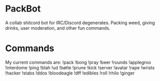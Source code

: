 # PackBot
A collab shitcord bot for IRC/Discord degenerates. Packing weed, giving drinks, user moderation, and other fun commands.

# Commands
My current commands are: !pack !bong !pray !beer !rounds !applegroo !interdome !ping !blah !ud !bøtte !prune !kick !server !avatar !rape !wrists !hacker !stabs !ddos !bloodeagle !dff !edibles !roll !rhilo !ginger

